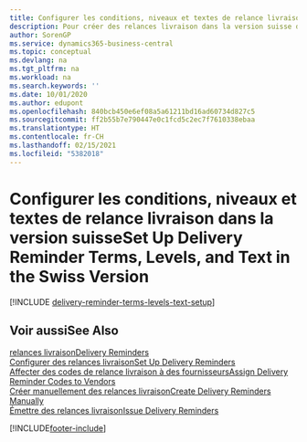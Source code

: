 ```yaml
---
title: Configurer les conditions, niveaux et textes de relance livraison (CH)
description: Pour créer des relances livraison dans la version suisse de Business Central, vous devez configurer des conditions de relance livraison, des niveaux de relance livraison et des textes de relance livraison. messages
author: SorenGP
ms.service: dynamics365-business-central
ms.topic: conceptual
ms.devlang: na
ms.tgt_pltfrm: na
ms.workload: na
ms.search.keywords: ''
ms.date: 10/01/2020
ms.author: edupont
ms.openlocfilehash: 840bcb450e6ef08a5a61211bd16ad60734d827c5
ms.sourcegitcommit: ff2b55b7e790447e0c1fcd5c2ec7f7610338ebaa
ms.translationtype: HT
ms.contentlocale: fr-CH
ms.lasthandoff: 02/15/2021
ms.locfileid: "5382018"
---
```

# <a name="set-up-delivery-reminder-terms-levels-and-text-in-the-swiss-version"></a><span data-ttu-id="84f42-104">Configurer les conditions, niveaux et textes de relance livraison dans la version suisse</span><span class="sxs-lookup"><span data-stu-id="84f42-104">Set Up Delivery Reminder Terms, Levels, and Text in the Swiss Version</span></span>

[!INCLUDE [delivery-reminder-terms-levels-text-setup](../includes/ATCHDE/delivery-reminder-terms-levels-text-setup.md)]

## <a name="see-also"></a><span data-ttu-id="84f42-105">Voir aussi</span><span class="sxs-lookup"><span data-stu-id="84f42-105">See Also</span></span>

[<span data-ttu-id="84f42-106">relances livraison</span><span class="sxs-lookup"><span data-stu-id="84f42-106">Delivery Reminders</span></span>](delivery-reminders.md)  
[<span data-ttu-id="84f42-107">Configurer des relances livraison</span><span class="sxs-lookup"><span data-stu-id="84f42-107">Set Up Delivery Reminders</span></span>](how-to-set-up-delivery-reminders.md)  
[<span data-ttu-id="84f42-108">Affecter des codes de relance livraison à des fournisseurs</span><span class="sxs-lookup"><span data-stu-id="84f42-108">Assign Delivery Reminder Codes to Vendors</span></span>](how-to-assign-delivery-reminder-codes-to-vendors.md)  
[<span data-ttu-id="84f42-109">Créer manuellement des relances livraison</span><span class="sxs-lookup"><span data-stu-id="84f42-109">Create Delivery Reminders Manually</span></span>](how-to-create-delivery-reminders-manually.md)  
[<span data-ttu-id="84f42-110">Émettre des relances livraison</span><span class="sxs-lookup"><span data-stu-id="84f42-110">Issue Delivery Reminders</span></span>](how-to-issue-delivery-reminders.md)  


[!INCLUDE[footer-include](../../includes/footer-banner.md)]